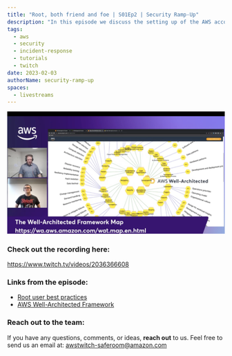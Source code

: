```yaml
---
title: "Root, both friend and foe | S01Ep2 | Security Ramp-Up"
description: "In this episode we discuss the setting up of the AWS account and how and why you should get away from using root. We explain why root is so important and how you can maintain your security while keeping functionality."
tags:
  - aws
  - security
  - incident-response
  - tutorials
  - twitch
date: 2023-02-03
authorName: security-ramp-up
spaces:
  - livestreams
---
```


![Screenshot from the stream](images/episode-2.png)


### Check out the recording here:

https://www.twitch.tv/videos/2036366608


### Links from the episode:

- [Root user best practices](https://docs.aws.amazon.com/IAM/latest/UserGuide/root-user-best-practices.html)
- [AWS Well-Architected Framework](https://docs.aws.amazon.com/wellarchitected/latest/framework/welcome.html)

### Reach out to the team:

If you have any questions, comments, or ideas, **reach out** to us. Feel free to send us an email at: [awstwitch-saferoom@amazon.com](mailto:awstwitch-saferoom@amazon.com)

